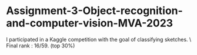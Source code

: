 # Assignment-3-Object-recognition-and-computer-vision-MVA-2023

I participated in a Kaggle competition with the goal of classifying sketches. \\
Final rank : 16/59. (top 30%)

